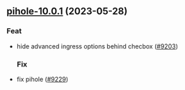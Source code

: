 

## [pihole-10.0.1](https://github.com/truecharts/charts/compare/pihole-10.0.0...pihole-10.0.1) (2023-05-28)

### Feat

- hide advanced ingress options behind checbox ([#9203](https://github.com/truecharts/charts/issues/9203))
  
  ### Fix

- fix pihole ([#9229](https://github.com/truecharts/charts/issues/9229))
  
  